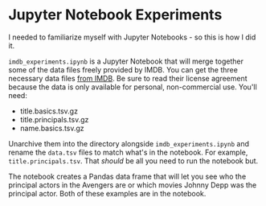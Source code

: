 # Jupyter Notebook Experiments

I needed to familiarize myself with Jupyter Notebooks - so this is how I did it.

`imdb_experiments.ipynb` is a Jupyter Notebook that will merge together some of the data files freely provided by IMDB. You can get the three necessary data files [from IMDB](https://www.imdb.com/interfaces/). Be sure to read their license agreement because the data is only available for personal, non-commercial use. You'll need:

* title.basics.tsv.gz
* title.principals.tsv.gz
* name.basics.tsv.gz

Unarchive them into the directory alongside `imdb_experiments.ipynb` and rename the `data.tsv` files to match what's in the notebook. For example, `title.principals.tsv`. That _should_ be all you need to run the notebook but.

The notebook creates a Pandas data frame that will let you see who the principal actors in the Avengers are or which movies Johnny Depp was the principal actor. Both of these examples are in the notebook.